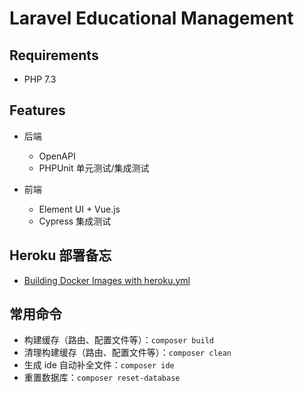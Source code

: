 # Laravel Educational Management

## Requirements

- PHP 7.3

## Features

- 后端
    - OpenAPI
    - PHPUnit 单元测试/集成测试

- 前端
    - Element UI + Vue.js
    - Cypress 集成测试


## Heroku 部署备忘

- [Building Docker Images with heroku.yml](https://devcenter.heroku.com/articles/build-docker-images-heroku-yml)


## 常用命令

- 构建缓存（路由、配置文件等）：`composer build`
- 清理构建缓存（路由、配置文件等）：`composer clean`
- 生成 ide 自动补全文件：`composer ide`
- 重置数据库：`composer reset-database`
